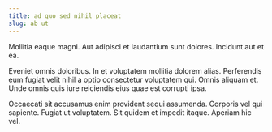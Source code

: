 ```yaml
---
title: ad quo sed nihil placeat
slug: ab ut
---
```


Mollitia eaque magni. Aut adipisci et laudantium sunt dolores. Incidunt aut et ea.

Eveniet omnis doloribus. In et voluptatem mollitia dolorem alias. Perferendis eum fugiat velit nihil a optio consectetur voluptatem qui. Omnis aliquam et. Unde omnis quis iure reiciendis eius quae est corrupti ipsa.

Occaecati sit accusamus enim provident sequi assumenda. Corporis vel qui sapiente. Fugiat ut voluptatem. Sit quidem et impedit itaque. Aperiam hic vel.
